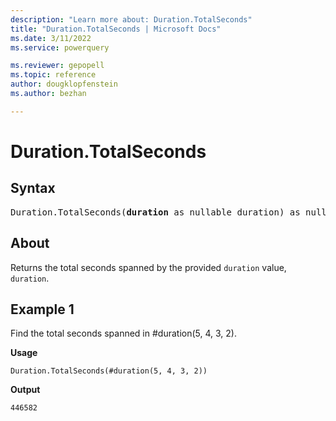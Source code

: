 ```yaml
---
description: "Learn more about: Duration.TotalSeconds"
title: "Duration.TotalSeconds | Microsoft Docs"
ms.date: 3/11/2022
ms.service: powerquery

ms.reviewer: gepopell
ms.topic: reference
author: dougklopfenstein
ms.author: bezhan

---
```

# Duration.TotalSeconds

## Syntax

<pre>
Duration.TotalSeconds(<b>duration</b> as nullable duration) as nullable number
</pre>
  
## About

Returns the total seconds spanned by the provided `duration` value, `duration`.

## Example 1

Find the total seconds spanned in #duration(5, 4, 3, 2).

**Usage**

```powerquery-m
Duration.TotalSeconds(#duration(5, 4, 3, 2))
```

**Output**

`446582`
